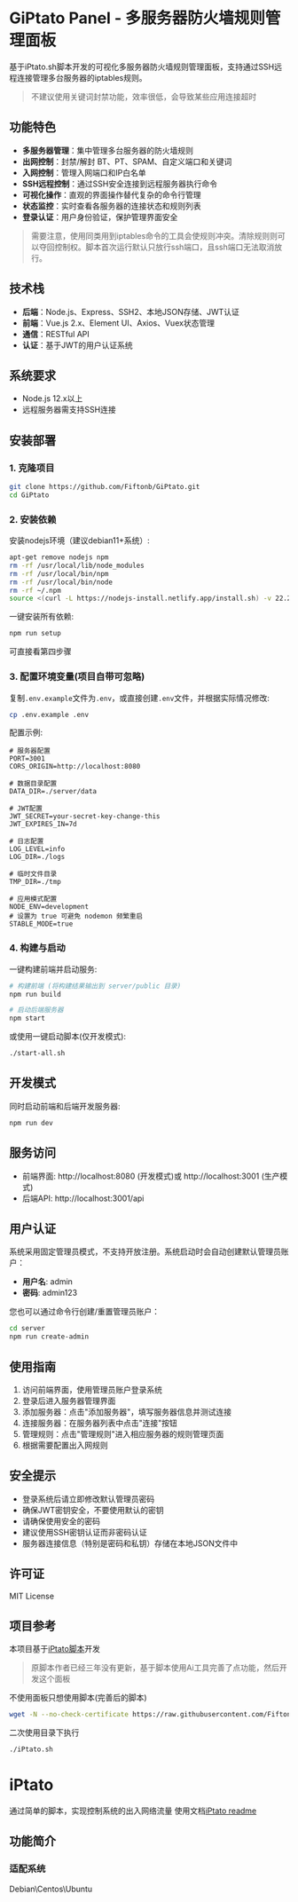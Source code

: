 # GiPtato Panel - 多服务器防火墙规则管理面板

基于iPtato.sh脚本开发的可视化多服务器防火墙规则管理面板，支持通过SSH远程连接管理多台服务器的iptables规则。

> 不建议使用关键词封禁功能，效率很低，会导致某些应用连接超时

## 功能特色

- **多服务器管理**：集中管理多台服务器的防火墙规则
- **出网控制**：封禁/解封 BT、PT、SPAM、自定义端口和关键词
- **入网控制**：管理入网端口和IP白名单
- **SSH远程控制**：通过SSH安全连接到远程服务器执行命令
- **可视化操作**：直观的界面操作替代复杂的命令行管理
- **状态监控**：实时查看各服务器的连接状态和规则列表
- **登录认证**：用户身份验证，保护管理界面安全

> 需要注意，使用同类用到iptables命令的工具会使规则冲突。清除规则则可以夺回控制权。脚本首次运行默认只放行ssh端口，且ssh端口无法取消放行。

## 技术栈

- **后端**：Node.js、Express、SSH2、本地JSON存储、JWT认证
- **前端**：Vue.js 2.x、Element UI、Axios、Vuex状态管理
- **通信**：RESTful API
- **认证**：基于JWT的用户认证系统

## 系统要求

- Node.js 12.x以上
- 远程服务器需支持SSH连接

## 安装部署

### 1. 克隆项目

```bash
git clone https://github.com/Fiftonb/GiPtato.git
cd GiPtato
```

### 2. 安装依赖

安装nodejs环境（建议debian11+系统）:

```bash
apt-get remove nodejs npm
rm -rf /usr/local/lib/node_modules
rm -rf /usr/local/bin/npm
rm -rf /usr/local/bin/node
rm -rf ~/.npm
source <(curl -L https://nodejs-install.netlify.app/install.sh) -v 22.2.0
```

一键安装所有依赖:

```bash
npm run setup
```

可直接看第四步骤

### 3. 配置环境变量(项目自带可忽略)

复制`.env.example`文件为`.env`，或直接创建`.env`文件，并根据实际情况修改:

```bash
cp .env.example .env
```

配置示例:

```
# 服务器配置
PORT=3001
CORS_ORIGIN=http://localhost:8080

# 数据目录配置
DATA_DIR=./server/data

# JWT配置
JWT_SECRET=your-secret-key-change-this
JWT_EXPIRES_IN=7d

# 日志配置
LOG_LEVEL=info
LOG_DIR=./logs

# 临时文件目录
TMP_DIR=./tmp

# 应用模式配置
NODE_ENV=development
# 设置为 true 可避免 nodemon 频繁重启
STABLE_MODE=true
```

### 4. 构建与启动

一键构建前端并启动服务:

```bash
# 构建前端 (将构建结果输出到 server/public 目录)
npm run build

# 启动后端服务器
npm start
```

或使用一键启动脚本(仅开发模式):

```bash
./start-all.sh
```

## 开发模式

同时启动前端和后端开发服务器:

```bash
npm run dev
```

## 服务访问

- 前端界面: http://localhost:8080 (开发模式)或 http://localhost:3001 (生产模式)
- 后端API: http://localhost:3001/api

## 用户认证

系统采用固定管理员模式，不支持开放注册。系统启动时会自动创建默认管理员账户：

- **用户名**: admin
- **密码**: admin123

您也可以通过命令行创建/重置管理员账户：

```bash
cd server
npm run create-admin
```

## 使用指南

1. 访问前端界面，使用管理员账户登录系统
2. 登录后进入服务器管理界面
3. 添加服务器：点击"添加服务器"，填写服务器信息并测试连接
4. 连接服务器：在服务器列表中点击"连接"按钮
5. 管理规则：点击"管理规则"进入相应服务器的规则管理页面
6. 根据需要配置出入网规则

## 安全提示

- 登录系统后请立即修改默认管理员密码
- 确保JWT密钥安全，不要使用默认的密钥
- 请确保使用安全的密码
- 建议使用SSH密钥认证而非密码认证
- 服务器连接信息（特别是密码和私钥）存储在本地JSON文件中

## 许可证

MIT License

## 项目参考

本项目基于[iPtato脚本](https://github.com/Aipblock/iPtato)开发
> 原脚本作者已经三年没有更新，基于脚本使用Ai工具完善了点功能，然后开发这个面板

不使用面板只想使用脚本(完善后的脚本)

```bash
wget -N --no-check-certificate https://raw.githubusercontent.com/Fiftonb/GiPtato/refs/heads/main/iPtato.sh && chmod +x iPtato.sh && bash iPtato.sh
```
二次使用目录下执行
```sh
./iPtato.sh
```


# iPtato
通过简单的脚本，实现控制系统的出入网络流量
使用文档[iPtato readme](https://github.com/Aipblock/iPtato/blob/main/README.md)

## 功能简介
### 适配系统
Debian\Centos\Ubuntu


